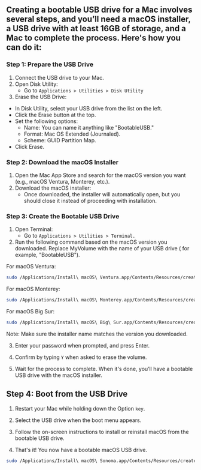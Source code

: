 ## Creating a bootable USB drive for a Mac involves several steps, and you’ll need a macOS installer, a USB drive with at least 16GB of storage, and a Mac to complete the process. Here's how you can do it:

### Step 1: Prepare the USB Drive

1. Connect the USB drive to your Mac.
2. Open Disk Utility:
    - Go to `Applications > Utilities > Disk Utility`
3. Erase the USB Drive:

- In Disk Utility, select your USB drive from the list on the left.
- Click the Erase button at the top.
- Set the following options:
    - Name: You can name it anything like "BootableUSB."
    - Format: Mac OS Extended (Journaled).
    - Scheme: GUID Partition Map.
- Click Erase.

### Step 2: Download the macOS Installer

1. Open the Mac App Store and search for the macOS version you want (e.g., macOS Ventura, Monterey, etc.).
2. Download the macOS installer:
    - Once downloaded, the installer will automatically open, but you should close it instead of proceeding with
      installation.

### Step 3: Create the Bootable USB Drive

1. Open Terminal:
    - Go to `Applications > Utilities > Terminal.`
2. Run the following command based on the macOS version you downloaded. Replace MyVolume with the name of your USB
   drive (
   for example, "BootableUSB").

For macOS Ventura:

```bash
sudo /Applications/Install\ macOS\ Ventura.app/Contents/Resources/createinstallmedia --volume /Volumes/MyVolume
```

For macOS Monterey:

```bash
sudo /Applications/Install\ macOS\ Monterey.app/Contents/Resources/createinstallmedia --volume /Volumes/MyVolume

```

For macOS Big Sur:

```bash
sudo /Applications/Install\ macOS\ Big\ Sur.app/Contents/Resources/createinstallmedia --volume /Volumes/MyVolume
````

Note: Make sure the installer name matches the version you downloaded.

3. Enter your password when prompted, and press Enter.

4. Confirm by typing `Y` when asked to erase the volume.

5. Wait for the process to complete. When it's done, you’ll have a bootable USB drive with the macOS installer.

## Step 4: Boot from the USB Drive

1. Restart your Mac while holding down the Option `key`.
2. Select the USB drive when the boot menu appears.
3. Follow the on-screen instructions to install or reinstall macOS from the bootable USB drive.

4. That's it! You now have a bootable macOS USB drive.


```bash
sudo /Applications/Install\ macOS\ Sonoma.app/Contents/Resources/createinstallmedia --volume /Volumes/JAB_SONOMA

```





